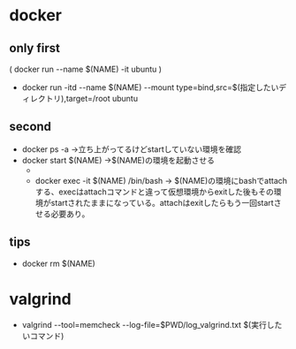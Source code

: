 # docker

## only first
( docker run --name \$(NAME) -it ubuntu )
- docker run -itd --name \$(NAME) --mount type=bind,src=$(指定したいディレクトリ),target=/root ubuntu

## second
- docker ps -a →立ち上がってるけどstartしていない環境を確認
- docker start $(NAME) →\$(NAME)の環境を起動させる 
    - <!-- - docker attach $(NAME) -->
    - docker exec -it $\(NAME) /bin/bash → $\(NAME)の環境にbashでattachする、execはattachコマンドと違って仮想環境からexitした後もその環境がstartされたままになっている。attachはexitしたらもう一回startさせる必要あり。

## tips
- docker rm $(NAME)

# valgrind
- valgrind --tool=memcheck --log-file=$PWD/log_valgrind.txt $(実行したいコマンド)
